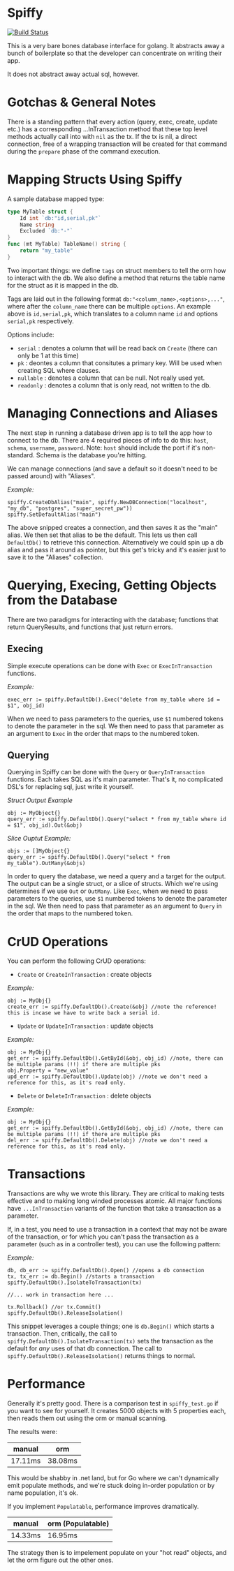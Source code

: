 Spiffy
======

[![Build Status](https://travis-ci.org/blendlabs/spiffy.svg?branch=master)](https://travis-ci.org/blendlabs/spiffy)

This is a very bare bones database interface for golang. It abstracts away a bunch of boilerplate so that the developer can concentrate on writing their app.

It does not abstract away actual sql, however. 

# Gotchas & General Notes #

There is a standing pattern that every action (query, exec, create, update etc.) has a corresponding ...InTransaction method that these top level methods actually call into with `nil` as the tx. If the tx is nil, a direct connection, free of a wrapping transaction will be created for that command during the `prepare` phase of the command execution. 

# Mapping Structs Using Spiffy #

A sample database mapped type:
```go
type MyTable struct {
	Id int `db:"id,serial,pk"`
	Name string
	Excluded `db:"-"`
}
func (mt MyTable) TableName() string {
	return "my_table"
}
```

Two important things: we define `tags` on struct members to tell the orm how to interact with the db. We also define a method that returns
the table name for the struct as it is mapped in the db. 

Tags are laid out in the following format `db:"<column_name>,<options>,..."`, where after the `column_name` there can be multiple `options`. An example above is `id,serial,pk`, which translates to a column name `id` and options `serial,pk` respectively. 

Options include:
- `serial` : denotes a column that will be read back on `Create` (there can only be 1 at this time)
- `pk` : deontes a column that consitutes a primary key. Will be used when creating SQL where clauses.
- `nullable` : denotes a column that can be null. Not really used yet.
- `readonly` : denotes a column that is only read, not written to the db.

# Managing Connections and Aliases #

The next step in running a database driven app is to tell the app how to connect to the db. There are 4 required pieces of info to do this: `host`, `schema`, `username`, `password`. Note: `host` should include the port if it's non-standard. Schema is the database you're hitting. 

We can manage connections (and save a default so it doesn't need to be passed around) with "Aliases".

*Example:*
```golang
spiffy.CreateDbAlias("main", spiffy.NewDBConnection("localhost", "my_db", "postgres", "super_secret_pw"))
spiffy.SetDefaultAlias("main")
```

The above snipped creates a connection, and then saves it as the "main" alias. We then set that alias to be the default. This lets us then call `DefaultDb()` to retrieve this connection. Alternatively we could spin up a db alias and pass it around as pointer, but this get's tricky and it's easier just to save it to the "Aliases" collection.

# Querying, Execing, Getting Objects from the Database #

There are two paradigms for interacting with the database; functions that return QueryResults, and functions that just return errors. 

## Execing ##

Simple execute operations can be done with `Exec` or `ExecInTransaction` functions. 

*Example:*
```golang
exec_err := spiffy.DefaultDb().Exec("delete from my_table where id = $1", obj_id)
```

When we need to pass parameters to the queries, use `$1` numbered tokens to denote the parameter in the sql. We then need to pass that parameter as an argument to `Exec` in the order that maps to the numbered token.

## Querying ###

Querying in Spiffy can be done with the `Query` or `QueryInTransaction` functions. Each takes SQL as it's main parameter. That's it, no complicated DSL's for replacing sql, just write it yourself. 

*Struct Output Example*
```golang
obj := MyObject{}
query_err := spiffy.DefaultDb().Query("select * from my_table where id = $1", obj_id).Out(&obj)
```

*Slice Ouptut Example:*
```golang
objs := []MyObject{}
query_err := spiffy.DefaultDb().Query("select * from my_table").OutMany(&objs)
```

In order to query the database, we need a query and a target for the output. The output can be a single struct, or a slice of structs. Which we're using determines if we use `Out` or `OutMany`. Like `Exec`, when we need to pass parameters to the queries, use `$1` numbered tokens to denote the parameter in the sql. We then need to pass that parameter as an argument to `Query` in the order that maps to the numbered token.

# CrUD Operations #

You can perform the following CrUD operations:
- `Create` or `CreateInTransaction` : create objects

*Example:*
```golang
obj := MyObj{}
create_err := spiffy.DefaultDb().Create(&obj) //note the reference! this is incase we have to write back a serial id.
```

- `Update` or `UpdateInTransaction` : update objects

*Example:*
```golang
obj := MyObj{}
get_err := spiffy.DefaultDb().GetById(&obj, obj_id) //note, there can be multiple params (!!) if there are multiple pks
obj.Property = "new_value"
upd_err := spiffy.DefaultDb().Update(obj) //note we don't need a reference for this, as it's read only.
```

- `Delete` or `DeleteInTransaction` : delete objects

*Example:*
```golang
obj := MyObj{}
get_err := spiffy.DefaultDb().GetById(&obj, obj_id) //note, there can be multiple params (!!) if there are multiple pks
del_err := spiffy.DefaultDb().Delete(obj) //note we don't need a reference for this, as it's read only.
```

# Transactions #

Transactions are why we wrote this library. They are critical to making tests effective and to making long winded processes atomic. All major functions have `...InTransaction` variants of the function that take a transaction as a parameter. 

If, in a test, you need to use a transaction in a context that may not be aware of the transaction, or for which you can't pass the transaction as a parameter (such as in a controller test), you can use the following pattern:

*Example:*
```golang
db, db_err := spiffy.DefaultDb().Open() //opens a db connection
tx, tx_err := db.Begin() //starts a transaction
spiffy.DefaultDb().IsolateToTransaction(tx)

//... work in transaction here ...

tx.Rollback() //or tx.Commit()
spiffy.DefaultDb().ReleaseIsolation()
```

This snippet leverages a couple things; one is `db.Begin()` which starts a transaction. Then, critically, the call to `spiffy.DefaultDb().IsolateTransaction(tx)` sets the transaction as the default for *any* uses of that db connection. The call to `spiffy.DefaultDb().ReleaseIsolation()` returns things to normal.

# Performance #

Generally it's pretty good. There is a comparison test in `spiffy_test.go` if you want to see for yourself. It creates 5000 objects with 5 properties each, then reads them out using the orm or manual scanning.

The results were:

| manual  |   orm    |
|---------|----------|
|17.11ms  | 38.08ms  |

This would be shabby in .net land, but for Go where we can't dynamically emit populate methods, and we're stuck doing in-order population or by name population, it's ok.

If you implement `Populatable`, performance improves dramatically.

| manual  |   orm (Populatable)    |
|---------|------------------------|
|14.33ms  | 16.95ms                |

The strategy then is to impelement populate on your "hot read" objects, and let the orm figure out the other ones.
